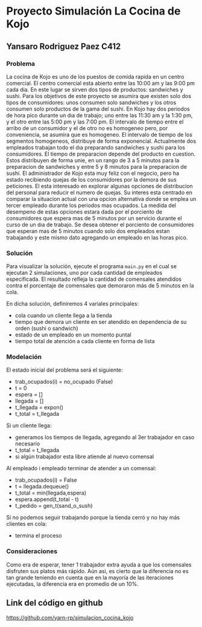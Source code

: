 # Proyecto Simulación La Cocina de Kojo

## Yansaro Rodriguez Paez C412

### Problema

La cocina de Kojo es uno de los puestos de comida rapida en un centro comercial. El centro comercial esta abierto entre las 10:00 am y las 9:00 pm cada dia. En este lugar se sirven dos tipos de productos: sandwiches y sushi. Para los objetivos de este proyecto se asumira que existen solo dos tipos de consumidores: unos consumen solo sandwiches y los otros consumen solo productos de la gama del sushi. En Kojo hay dos periodos de hora pico durante un dıa de trabajo; uno entre las 11:30 am y la 1:30 pm, y el otro entre las 5:00 pm y las 7:00 pm. El intervalo de tiempo entre el arribo de un consumidor y el de otro no es homogeneo pero, por conveniencia, se asumira que es homogeneo. El intervalo de tiempo de los segmentos homogeneos, distribuye de forma exponencial. Actualmente dos empleados trabajan todo el dıa preparando sandwiches y sushi para los consumidores. El tiempo de preparacion depende del producto en cuestion. Estos distribuyen de forma unie, en un rango de 3 a 5 minutos para la preparacion de sandwiches y entre 5 y 8 minutos para la preparacion de sushi. El administrador de Kojo esta muy feliz con el negocio, pero ha estado recibiendo quejas de los consumidores por la demora de sus peticiones. El esta interesado en explorar algunas opciones de distribucion del personal para reducir el numero de quejas. Su interes esta centrado en comparar la situacion actual con una opcion alternativa donde se emplea un tercer empleado durante los periodos mas ocupados. La medida del desempeno de estas opciones estara dada por el porciento de consumidores que espera mas de 5 minutos por un servicio durante el curso de un dıa de trabajo. Se desea obtener el porciento de consumidores que esperan mas de 5 minutos cuando solo dos empleados estan trabajando y este mismo dato agregando un empleado en las horas pico.

### Solución

Para visualizar la solución, ejecute el programa `main.py` en el cual se ejecutan 2 simulaciones, uno por cada cantidad de empleados especificada. El resultado refleja la cantidad de comensales atendidos contra el porcentaje de comensales que demoraron más de 5 minutos en la cola.

En dicha solución, definiremos 4 variales principales:

- cola cuando un cliente llega a la tienda
- tiempo que demora un cliente en ser atendido en dependencia de su orden (sushi o sandwich)
- estado de un empleado en un momento puntal
- tiempo total de atención a cada cliente en forma de lista

### Modelación

El estado inicial del problema será el siguiente:

- trab_ocupados(i) = no_ocupado (False)
- t = 0
- espera = []
- llegada = []
- t_llegada = expon()
- t_total = t_llegada

Si un cliente llega:

- generamos los tiempos de llegada, agregando al 3er trabajador en caso necesario
- t_total = t_llegada
- si algún trabajador esta libre atiende al nuevo comensal

Al empleado i empleado terminar de atender a un comensal:

- trab_ocupados(i) = False
- t = llegada.dequeue()
- t_total = min(llegada,espera)
- espera.append(t_total - t)
- t_pedido = gen_t(sand_o_sush)
  
Si no podemos seguir trabajando porque la tienda cerró y no hay más clientes en cola:

- termina el proceso

### Consideraciones

Como era de esperar, tener 1 trabajador extra ayuda a que los comensales disfruten sus platos más rápido. Aún asi, es cierto que la diferencia no es tan grande teniendo en cuenta que en la mayoría de las iteraciones ejecutadas, la diferencia era en promedio de un 10%.

## Link del código en github

<https://github.com/yarn-rp/simulacion_cocina_kojo>
